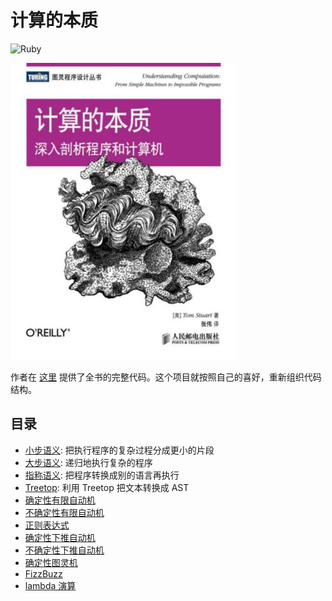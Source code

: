 # 计算的本质

![Ruby](https://img.shields.io/badge/Ruby-2.6.3-blue.svg)

![cover](cover.jpg)

作者在 [这里](https://github.com/tomstuart/computationbook) 提供了全书的完整代码。这个项目就按照自己的喜好，重新组织代码结构。

## 目录

- [小步语义](small-step): 把执行程序的复杂过程分成更小的片段
- [大步语义](big-step): 递归地执行复杂的程序
- [指称语义](denotational): 把程序转换成别的语言再执行
- [Treetop](treetop): 利用 Treetop 把文本转换成 AST
- [确定性有限自动机](deterministic_finite_automata)
- [不确定性有限自动机](nondeterministic_finite_automata)
- [正则表达式](regular_expressions)
- [确定性下推自动机](deterministic_pushdown_automata)
- [不确定性下推自动机](nondeterministic_pushdown_automata)
- [确定性图灵机](deterministic_Turing_machines)
- [FizzBuzz](fizzbuzz)
- [lambda 演算](lambda_calculus)
